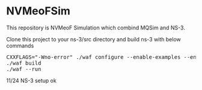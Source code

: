 # NVMeoFSim

This repository is NVMeoF Simulation which combind MQSim and NS-3.

Clone this project to your ns-3/src directory and build ns-3 with below commands

<pre>
CXXFLAGS="-Wno-error" ./waf configure --enable-examples --enable-tests
./waf build
./waf --run 
</pre>

11/24 NS-3 setup ok
